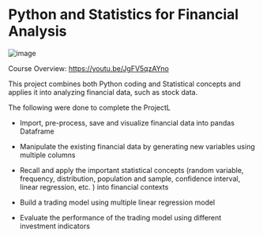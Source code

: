 # Python and Statistics for Financial Analysis

![image](https://user-images.githubusercontent.com/60063158/222432232-3c0fcd74-4998-4da1-a932-184a0a12a91c.png)


Course Overview: https://youtu.be/JgFV5qzAYno

This project combines both Python coding and Statistical concepts and applies it into analyzing financial data, such as stock data.

The following were done to complete the ProjectL

- Import, pre-process, save and visualize financial data into pandas Dataframe

- Manipulate the existing financial data by generating new variables using multiple columns

- Recall and apply the important statistical concepts (random variable, frequency, distribution, population and sample, confidence interval, linear regression, etc. ) into financial contexts

- Build a trading model using multiple linear regression model 

- Evaluate the performance of the trading model using different investment indicators